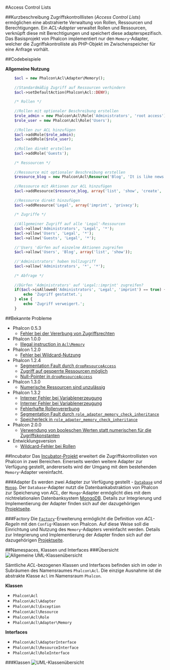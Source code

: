 #Access Control Lists

##Kurzbeschreibung
Zugriffskontrolllisten (*Access Control Lists*) ermöglichen eine abstrahierte Verwaltung von Rollen,
Ressourcen und Berechtigungen. Ein *ACL-Adapter* verwaltet Rollen und Ressourcen, verknüpft diese mit
Berechtigungen und speichert diese adapterspezifisch. Das Basisprojekt von Phalcon implementiert nur
den `Memory`-Adapter, welcher die Zugriffskontrolliste als PHP-Objekt im Zwischenspeicher für eine 
Anfrage vorhält.

##Codebeispiele

**Allgemeine Nutzung**
```php
	$acl = new Phalcon\Acl\Adapter\Memory();
	
	//Standardmäßig Zugriff auf Ressourcen verhindern
	$acl->setDefaultAction(Phalcon\Acl::DENY);
	
	/* Rollen */
	
	//Rollen mit optionaler Beschreibung erstellen
	$role_admin = new Phalcon\Acl\Role('Administrators', 'root access');
	$role_user = new Phalcon\Acl\Role('Users');
	
	//Rollen zur ACL hinzufügen
	$acl->addRole($role_admin);
	$acl->addRole($role_user);
	
	//Rollen direkt erstellen
	$acl->addRole('Guests');
	
	/* Ressourcen */
	
	//Ressource mit optionaler Beschreibung erstellen
	$resource_blog = new Phalcon\Acl\Resource('Blog', 'It is like news.');
	
	//Ressource mit Aktionen zur ACL hinzufügen
	$acl->addResource($resource_blog, array('list', 'show', 'create', 'edit', 'delete'));
	
	//Ressource direkt hinzufügen
	$acl->addResource('Legal', array('imprint', 'privacy');
	
	/* Zugriffe */
	
	//Allgemeiner Zugriff auf alle 'Legal'-Ressourcen
	$acl->allow('Administrators', 'Legal', '*');
	$acl->allow('Users', 'Legal', '*');
	$acl->allow('Guests', 'Legal', '*');
	
	//'Users 'dürfen auf einzelne Aktionen zugreifen
	$acl->allow('Users', 'Blog', array('list', 'show'));
	
	//'Administrators' haben Vollzugriff
	$acl->allow('Administrators', '*', '*');
	
	/* Abfrage */
	
	//Dürfen 'Administrators' auf 'Legal::imprint' zugreifen?
	if($acl->isAllowed('Administrators', 'Legal', 'imprint') == true) {
		echo 'Zugriff gestattet.';
	} else {
		echo 'Zugriff verweigert.';
	}
```

##Bekannte Probleme
* Phalcon 0.5.3
	- [Fehler bei der Vererbung von Zugriffsrechten](https://github.com/phalcon/cphalcon/issues/65)
* Phalcon 1.0.0
	- [Illegal instruction in `Acl\Memory`](https://github.com/phalcon/cphalcon/commit/54085524876b17eca46083ac833c871a1d7b92c6)
* Phalcon 1.2.0
	- [Fehler bei Wildcard-Nutzung](https://github.com/phalcon/cphalcon/issues/759)
* Phalcon 1.2.4
	- [Segmentation Fault durch `dropResourceAccess`](https://github.com/phalcon/cphalcon/issues/1376)
	- [Zugriff auf gesperrte Ressourcen möglich](https://github.com/phalcon/cphalcon/issues/1303)
	- [Null-Pointer in `dropResourceAccess`](https://github.com/phalcon/cphalcon/commit/218af45edf327882efbff04b4acd1dd490ba0dfb)
* Phalcon 1.3.0
	- [Numerische Ressourcen sind unzulässig](https://github.com/phalcon/cphalcon/issues/1890)
* Phalcon 1.3.2
	- [Interner Fehler bei Variablenerzeugung](https://github.com/phalcon/cphalcon/pull/2421)
	- [Interner Fehler bei Variablenerzeugung](https://github.com/phalcon/cphalcon/issues/1258)
	- [Fehlerhafte Rollenvererbung](http://forum.phalconphp.com/discussion/103/acl-roles-inheritance)
	- [Segmentation Fault durch `role_adapter_memory_check_inheritance`](https://github.com/phalcon/cphalcon/commit/d7a92ebba53098865d7bfd1179d48e4ef456feb6)
	- [Speicherleck in `role_adapter_memory_check_inheritance`](https://github.com/phalcon/cphalcon/commit/005971b9556a7c799eb65582d6667f570682d592)
* Phalcon 2.0.0
	- [Verwendung von booleschen Werten statt numerischen für die Zugriffskonstanten](https://github.com/phalcon/cphalcon/pull/2500)
* Entwicklungsversion
	- [Wildcard-Fehler bei Rollen](https://github.com/phalcon/cphalcon/issues/2648)

##Incubator
Das [Incubator-Projekt](https://github.com/phalcon/incubator) erweitert die Zugriffskontrollisten von 
Phalcon in zwei Bereichen. Einerseits werden weitere Adapter zur Verfügung gestellt, andererseits wird
der Umgang mit dem bestehenden `Memory`-Adapter vereinfacht.

###Adapter
Es werden zwei Adapter zur Verfügung gestellt - 
[`Database`](https://github.com/phalcon/incubator/tree/master/Library/Phalcon/Acl/Adapter)
und [`Mongo`](https://github.com/phalcon/incubator/tree/master/Library/Phalcon/Acl/Adapter).
Der `Database`-Adapter nutzt die Datenbankabstraktion von Phalcon zur Speicherung von *ACL*, der
`Mongo`-Adapter ermöglicht dies mit dem nichtrelationalen Datenbanksystem [MongoDB](http://www.mongodb.org/).
Details zur Integrierung und Implementierung der Adapter finden sich auf der dazugehörigen 
[Projektseite](https://github.com/phalcon/incubator/tree/master/Library/Phalcon/Acl/Adapter).

###Factory
Die [`Factory`](https://github.com/phalcon/incubator/tree/master/Library/Phalcon/Acl/Factory)-Erweiterung
ermöglicht die Definition von *ACL-Regeln* mit den `Config`-Klassen von Phalcon. Auf diese Weise soll
die Einrichtung und Nutzung des `Memory`-Adapters vereinfacht werden. Details zur Integrierung und
Implementierung der Adapter finden sich auf der dazugehörigen 
[Projektseite](https://github.com/phalcon/incubator/tree/master/Library/Phalcon/Acl/Factory).

##Namespaces, Klassen und Interfaces
###Übersicht
![Allgemeine UML-Klassenübersicht](https://rawgit.com/scento/phalcon-php/master/doc/assets/Acl/Overview_Class.svg)

Sämtliche *ACL*-bezogenen Klassen und Interfaces befinden sich im oder in Subräumen des Namensraumes `Phalcon\Acl`.
Die einzige Ausnahme ist die abstrakte Klasse `Acl` im Namensraum `Phalcon`.

**Klassen**
* `Phalcon\Acl`
* `Phalcon\Acl\Adapter`
* `Phalcon\Acl\Exception`
* `Phalcon\Acl\Resource`
* `Phalcon\Acl\Role`
* `Phalcon\Acl\Adapter\Memory`

**Interfaces**
* `Phalcon\Acl\AdapterInterface`
* `Phalcon\Acl\ResourceInterface`
* `Phalcon\Acl\RoleInterface`

###Klassen
![UML-Klassenübersicht](https://rawgit.com/scento/phalcon-php/master/doc/assets/Acl/Overview_Class2.svg)